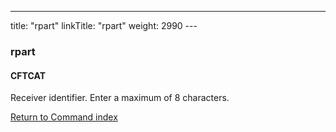 ---
title: "rpart"
linkTitle: "rpart"
weight: 2990
--- <span id="rpart"></span>

### rpart

#### CFTCAT

Receiver identifier. Enter a maximum of 8 characters.

[Return to Command index](../../)
